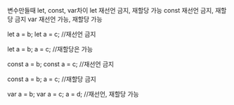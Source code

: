변수만들때 let, const, var차이
let 재선언 금지, 재할당 가능
const 재선언 금지, 재할당 금지
var 재선언 가능, 재할당 가능

let a = b;
let a = c;
//재선언 금지

let a = b;
a = c;
//재할당은 가능

const a = b;
const a = c;
//재선언 금지

const a = b;
a = c;
//재할당 금지

var a = b;
var a = c;
a = d;
//재선언, 재할당 가능